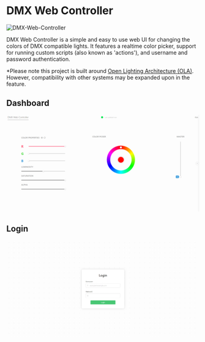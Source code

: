 # DMX Web Controller

![DMX-Web-Controller](https://socialify.git.ci/bootsie123/DMX-Web-Controller/image?description=1&forks=1&issues=1&language=1&logo=https%3A%2F%2Fi.imgur.com%2FJQGm3T5.png&owner=1&pulls=1&stargazers=1&theme=Light)

DMX Web Controller is a simple and easy to use web UI for changing the colors of DMX compatible lights. It features a realtime color picker, support for running custom scripts (also known as 'actions'), and username and password authentication.

\*Please note this project is built around [Open Lighting Architecture (OLA)](https://www.openlighting.org/). However, compatibility with other systems may be expanded upon in the feature.

## Dashboard
![](assets/dashboard.png)

## Login
![](assets/login.png)
